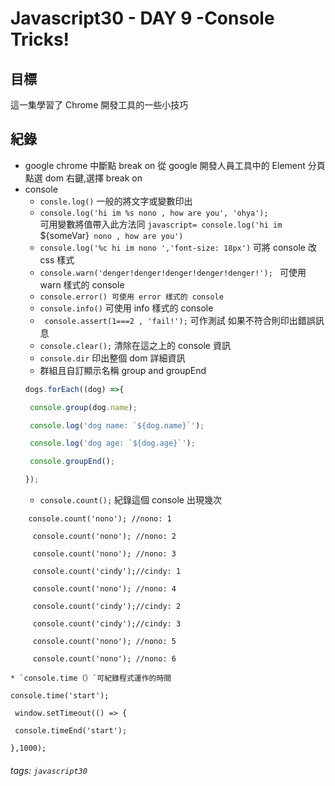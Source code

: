 Javascript30 - DAY 9 -Console Tricks!
=====================================
## 目標 
這一集學習了 Chrome 開發工具的一些小技巧
## 紀錄
* google chrome 中斷點 break on
從 google 開發人員工具中的 Element 分頁 點選 dom 右鍵,選擇 break on
* console
    * `consle.log()` 一般的將文字或變數印出
    * `console.log('hi im %s nono , how are you', 'ohya');`  
    可用變數將值帶入此方法同 
    `javascript=
    console.log('hi im `${someVar}` nono , how are you')`
    * `console.log('%c hi im nono ','font-size: 18px')` 可將 console 改 css 樣式
    * `console.warn('denger!denger!denger!denger!denger!');
` 可使用 warn 樣式的 console
    * `console.error() 可使用 error 樣式的 console`
    * `console.info()` 可使用 info 樣式的 console
    * ` console.assert(1===2 , 'fail!');` 可作測試 如果不符合則印出錯誤訊息
    * `console.clear();` 清除在這之上的 console 資訊
    * `console.dir` 印出整個 dom 詳細資訊
    * 群組且自訂顯示名稱 group and groupEnd
    ```javascript
    dogs.forEach((dog) =>{

     console.group(dog.name);

     console.log('dog name: `${dog.name}`');

     console.log('dog age: `${dog.age}`');

     console.groupEnd();

    });
    ```
    * `console.count();` 紀錄這個 console 出現幾次
    
```javascript=
    console.count('nono'); //nono: 1

     console.count('nono'); //nono: 2

     console.count('nono'); //nono: 3

     console.count('cindy');//cindy: 1

     console.count('nono'); //nono: 4

     console.count('cindy');//cindy: 2

     console.count('cindy');//cindy: 3

     console.count('nono'); //nono: 5

     console.count('nono'); //nono: 6
```
    * `console.time（）`可紀錄程式運作的時間

```javascript=
console.time('start');

 window.setTimeout(() => {

 console.timeEnd('start');

},1000);
```
###### tags: `javascript30`
